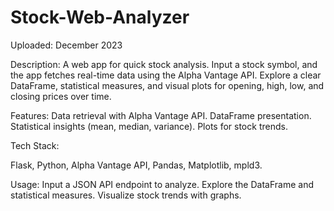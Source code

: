 # Stock-Web-Analyzer

Uploaded: December 2023

Description:
A web app for quick stock analysis. Input a stock symbol, and the app fetches real-time data using the Alpha Vantage API. Explore a clear DataFrame, statistical measures, and visual plots for opening, high, low, and closing prices over time.

Features:
Data retrieval with Alpha Vantage API.
DataFrame presentation.
Statistical insights (mean, median, variance).
Plots for stock trends.

Tech Stack:

Flask, Python, Alpha Vantage API, Pandas, Matplotlib, mpld3.

Usage:
Input a JSON API endpoint to analyze.
Explore the DataFrame and statistical measures.
Visualize stock trends with graphs.
